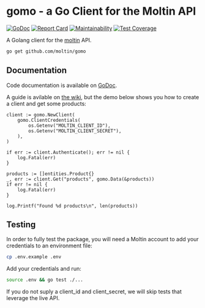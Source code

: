 # gomo - a Go Client for the Moltin API

[![GoDoc](https://godoc.org/github.com/moltin/gomo?status.svg)](https://godoc.org/github.com/moltin/gomo)
[![Report Card](https://goreportcard.com/badge/github.com/moltin/gomo)](https://goreportcard.com/report/github.com/moltin/gomo)
[![Maintainability](https://api.codeclimate.com/v1/badges/48415c0b8f48979b40a9/maintainability)](https://codeclimate.com/github/moltin/gomo/maintainability)
[![Test Coverage](https://api.codeclimate.com/v1/badges/48415c0b8f48979b40a9/test_coverage)](https://codeclimate.com/github/moltin/gomo/test_coverage)

A Golang client for the [moltin](https://moltin.com) API.

```bash
go get github.com/moltin/gomo
```


## Documentation

Code documentation is available on [GoDoc](https://godoc.org/github.com/moltin/gomo).

A guide is avilable on [the wiki](https://github.com/moltin/gomo/wiki), but the demo below shows you how to create a client and get some products:

```golang
client := gomo.NewClient(
	gomo.ClientCredentials(
		os.Getenv("MOLTIN_CLIENT_ID"),
		os.Getenv("MOLTIN_CLIENT_SECRET"),
	),
)

if err := client.Authenticate(); err != nil {
	log.Fatal(err)
}

products := []entities.Product{}
_, err := client.Get("products", gomo.Data(&products))
if err != nil {
	log.Fatal(err)
}

log.Printf("Found %d products\n", len(products))
```


## Testing

In order to fully test the package, you will need a Moltin account to add your credentials to an environment file:

```bash
cp .env.example .env
```

Add your credentials and run:

```bash
source .env && go test ./...
```

If you do not suply a client_id and client_secret, we will skip tests that leverage the live API.

